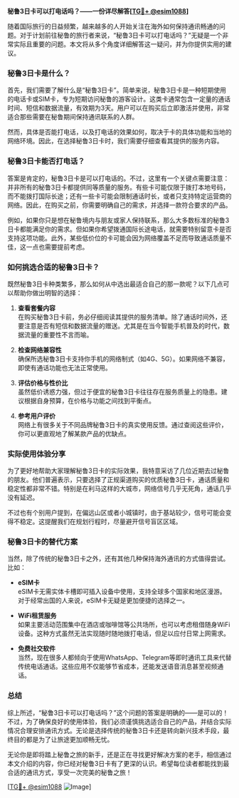 **秘鲁3日卡可以打电话吗？——一份详尽解答[[TG💪+ @esim1088](https://t.me/s/esim1088)]**

随着国际旅行的日益频繁，越来越多的人开始关注在海外如何保持通讯畅通的问题。对于计划前往秘鲁的旅行者来说，“秘鲁3日卡可以打电话吗？”无疑是一个非常实际且重要的问题。本文将从多个角度详细解答这一疑问，并为你提供实用的建议。

### 秘鲁3日卡是什么？

首先，我们需要了解什么是“秘鲁3日卡”。简单来说，秘鲁3日卡是一种短期使用的电话卡或SIM卡，专为短期访问秘鲁的游客设计。这类卡通常包含一定量的通话时间、短信和数据流量，有效期为3天。用户可以在购买后立即激活并使用，非常适合那些需要在秘鲁期间保持通讯联系的人群。

然而，具体是否能打电话，以及打电话的效果如何，取决于卡的具体功能和当地的网络环境。因此，在选择秘鲁3日卡时，我们需要仔细查看其提供的服务内容。

### 秘鲁3日卡能否打电话？

答案是肯定的，秘鲁3日卡是可以打电话的。不过，这里有一个关键点需要注意：并非所有的秘鲁3日卡都提供同等质量的服务。有些卡可能仅限于拨打本地号码，而不能拨打国际长途；还有一些卡可能会限制通话时长，或者只支持特定运营商的网络。因此，在购买之前，你需要明确自己的需求，并选择一款符合要求的产品。

例如，如果你只是想在秘鲁境内与朋友或家人保持联系，那么大多数标准的秘鲁3日卡都能满足你的需求。但如果你希望拨通国际长途电话，就需要特别留意卡是否支持这项功能。此外，某些低价位的卡可能会因为网络覆盖不足而导致通话质量不佳，这一点也需要提前考虑。

### 如何挑选合适的秘鲁3日卡？

既然秘鲁3日卡种类繁多，那么如何从中选出最适合自己的那一款呢？以下几点可以帮助你做出明智的选择：

1. **查看套餐内容**  
   在购买秘鲁3日卡前，务必仔细阅读其提供的服务清单。除了通话时间外，还要注意是否有短信和数据流量的赠送。尤其是在当今智能手机普及的时代，数据流量的重要性不言而喻。

2. **检查网络兼容性**  
   确保所选秘鲁3日卡支持你手机的网络制式（如4G、5G）。如果网络不兼容，即使有通话功能也无法正常使用。

3. **评估价格与性价比**  
   虽然低价诱惑力强，但过于便宜的秘鲁3日卡往往存在服务质量上的隐患。建议根据自身预算，在价格与功能之间找到平衡点。

4. **参考用户评价**  
   网络上有很多关于不同品牌秘鲁3日卡的真实使用反馈。通过查阅这些评价，你可以更直观地了解某款产品的优缺点。

### 实际使用体验分享

为了更好地帮助大家理解秘鲁3日卡的实际效果，我特意采访了几位近期去过秘鲁的朋友。他们普遍表示，只要选择了正规渠道购买的优质秘鲁3日卡，通话质量和稳定性都非常不错。特别是在利马这样的大城市，网络信号几乎无死角，通话几乎没有延迟。

不过也有个别用户提到，在偏远山区或者小城镇时，由于基站较少，信号可能会变得不稳定。这提醒我们在规划行程时，尽量避开信号盲区区域。

### 秘鲁3日卡的替代方案

当然，除了传统的秘鲁3日卡之外，还有其他几种保持海外通讯的方式值得尝试。比如：

- **eSIM卡**  
  eSIM卡无需实体卡槽即可插入设备中使用，支持全球多个国家和地区漫游。对于经常出国的人来说，eSIM卡无疑是更加便捷的选择之一。

- **WiFi租赁服务**  
  如果主要活动范围集中在酒店或咖啡馆等公共场所，也可以考虑租借随身WiFi设备。这种方式虽然无法实现随时随地拨打电话，但足以应付日常上网需求。

- **免费社交软件**  
  当然，现在很多人都倾向于使用WhatsApp、Telegram等即时通讯工具来代替传统电话通话。这些应用不仅能够节省成本，还能发送语音消息甚至视频通话。

### 总结

综上所述，“秘鲁3日卡可以打电话吗？”这个问题的答案是明确的——是可以的！不过，为了确保良好的使用体验，我们必须谨慎挑选适合自己的产品，并结合实际情况合理安排通讯方式。无论是选择传统的秘鲁3日卡还是转向新兴技术手段，最终目的都是为了让旅途更加顺畅无忧。

无论你是即将踏上秘鲁之旅的新手，还是正在寻找更好解决方案的老手，相信通过本文介绍的内容，你已经对秘鲁3日卡有了更深的认识。希望每位读者都能找到最合适的通讯方式，享受一次完美的秘鲁之旅！

[[TG💪+ @esim1088](https://t.me/s/esim1088) ![Image](https://i.postimg.cc/4NQfJmqS/Snipaste-2025-05-13-00-14-12.png)]